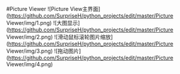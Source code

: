﻿#Picture Viewer
![Picture View主界面](https://github.com/SurpriseH/python_projects/edit/master/Picture Viewer/img/1.png)
![大图显示](https://github.com/SurpriseH/python_projects/edit/master/Picture Viewer/img/2.png)
![滑动鼠标滚轮图片缩放](https://github.com/SurpriseH/python_projects/edit/master/Picture Viewer/img/3.png)
![拖动图片](https://github.com/SurpriseH/python_projects/edit/master/Picture Viewer/img/4.png)
